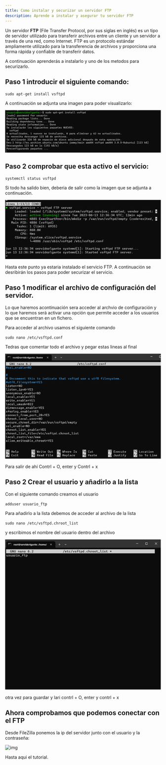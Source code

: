 ```yaml
---
title: Como instalar y securizar un servidor FTP
description: Aprende a instalar y asegurar tu servidor FTP
---
```


Un servidor **FTP** (File Transfer Protocol, por sus siglas en inglés) es un tipo de servidor utilizado para transferir archivos entre un cliente y un servidor a través de una red, como Internet. FTP es un protocolo estándar ampliamente utilizado para la transferencia de archivos y proporciona una forma rápida y confiable de transferir datos.

A continuación aprenderás a instalarlo y uno de los metodos para securizarlo.

## Paso 1 introducir el siguiente comando: 

`sudo apt-get install vsftpd`

A continuación se adjunta una imagen para poder visualizarlo:

![img](../../../assets/instalarFTP.png)


## Paso 2 comprobar que esta activo el servicio:

`systemctl status vsftpd`

Si todo ha salido bien, deberia de salir como la imagen que se adjunta a continuación.

![img](../../../assets/FTPActivo.png)

Hasta este punto ya estaria instalado el servicio FTP. A continuación se desribirán los pasos para poder
securizar el servicio.

## Paso 1 modificar el archivo de configuración del servidor.

Lo que haremos acontinuación sera acceder al archvio de configuración y lo que haremos será activar una opción que 
permite acceder a los usuarios que se encuentran en un fichero.

Para acceder al archivo usamos el siguiente comando

`sudo nano /etc/vsftpd.conf`

Tedras que comentar todo el archivo y pegar estas lineas al final

![img](../../../assets/FTPconfig.png)

Para salir de ahí Contrl + O, enter y Contrl + x


## Paso 2 Crear el usuario y añadirlo a la lista

Con el siguiente comando creamos el usuario

`adduser usuario_ftp`

Para añadirlo a la lista debemos de acceder al archivo de la lista

`sudo nano /etc/vsftpd.chroot_list`

y escribimos el nombre del usuario dentro del archivo

![img](../../../assets/FTPUser.png)

otra vez para guardar y lari contrl + O, enter y contrl + x

## Ahora comprobamos que podemos conectar con el FTP

Desde FileZilla ponemos la ip del servidor junto con el usuario y la contraseña:

![img](../../../assets/Solución.png)

Hasta aqui el tutorial.


